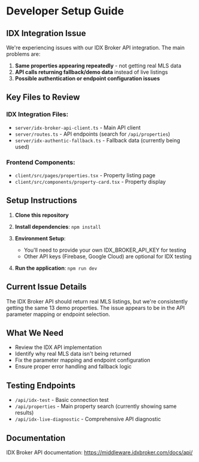 
# Developer Setup Guide

## IDX Integration Issue

We're experiencing issues with our IDX Broker API integration. The main problems are:

1. **Same properties appearing repeatedly** - not getting real MLS data
2. **API calls returning fallback/demo data** instead of live listings
3. **Possible authentication or endpoint configuration issues**

## Key Files to Review

### IDX Integration Files:
- `server/idx-broker-api-client.ts` - Main API client
- `server/routes.ts` - API endpoints (search for `/api/properties`)
- `server/idx-authentic-fallback.ts` - Fallback data (currently being used)

### Frontend Components:
- `client/src/pages/properties.tsx` - Property listing page
- `client/src/components/property-card.tsx` - Property display

## Setup Instructions

1. **Clone this repository**
2. **Install dependencies**: `npm install`
3. **Environment Setup**: 
   - You'll need to provide your own IDX_BROKER_API_KEY for testing
   - Other API keys (Firebase, Google Cloud) are optional for IDX testing

4. **Run the application**: `npm run dev`

## Current Issue Details

The IDX Broker API should return real MLS listings, but we're consistently getting the same 13 demo properties. The issue appears to be in the API parameter mapping or endpoint selection.

## What We Need

- Review the IDX API implementation
- Identify why real MLS data isn't being returned
- Fix the parameter mapping and endpoint configuration
- Ensure proper error handling and fallback logic

## Testing Endpoints

- `/api/idx-test` - Basic connection test
- `/api/properties` - Main property search (currently showing same results)
- `/api/idx-live-diagnostic` - Comprehensive API diagnostic

## Documentation

IDX Broker API documentation: https://middleware.idxbroker.com/docs/api/
